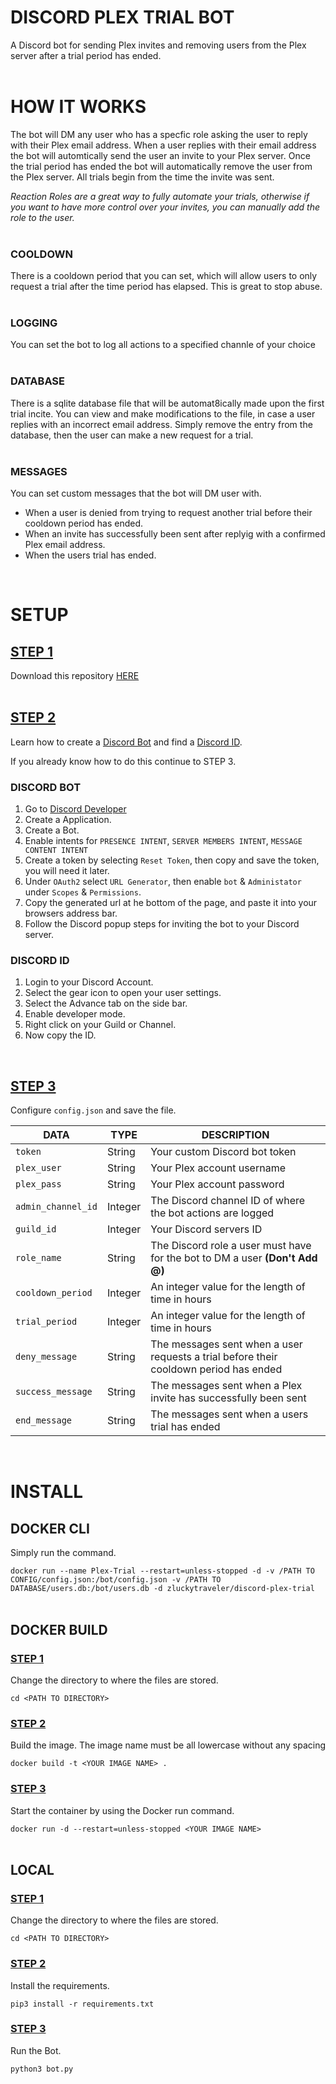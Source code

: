 # DISCORD PLEX TRIAL BOT
A Discord bot for sending Plex invites and removing users from the Plex server after a trial period has ended.
<br />
<br />
# HOW IT WORKS
The bot will DM any user who has a specfic role asking the user to reply with their Plex email address. When a user replies with their email address the bot will automtically send the user an invite to your Plex server. Once the trial period has ended the bot will automatically remove the user from the Plex server. All trials begin from the time the invite was sent.

*Reaction Roles are a great way to fully automate your trials, otherwise if you want to have more control over your invites, you can manually add the role to the user.*
<br />
<br />
### COOLDOWN
There is a cooldown period that you can set, which will allow users to only request a trial after the time period has elapsed. This is great to stop abuse.
<br />
<br />
### LOGGING
You can set the bot to log all actions to a specified channle of your choice
<br />
<br />
### DATABASE
There is a sqlite database file that will be automat8ically made upon the first trial incite. You can view and make modifications to the file, in case a user replies with an incorrect email address. Simply remove the entry from the database, then the user can make a new request for a trial. 
<br />
<br />
### MESSAGES
You can set custom messages that the bot will DM user with. 
- When a user is denied from trying to request another trial before their cooldown period has ended.
- When an invite has successfully been sent after replyig with a confirmed Plex email address.
- When the users trial has ended.
<br />

# SETUP

## <ins>STEP 1</ins>

Download this repository [HERE](https://github.com/zluckytraveler/discord-hierarchy-roles/archive/refs/heads/main.zip) 
<br />
<br />
## <ins>STEP 2</ins>
Learn how to create a <ins>Discord Bot</ins> and find a <ins>Discord ID</ins>.<br />

If you already know how to do this continue to STEP 3.

### DISCORD BOT
1. Go to [Discord Developer](https://discord.com/developers)
2. Create a Application.
3. Create a Bot.
4. Enable intents for `PRESENCE INTENT`, `SERVER MEMBERS INTENT`, `MESSAGE CONTENT INTENT`
6. Create a token by selecting `Reset Token`, then copy and save the token, you will need it later.
7. Under `OAuth2` select `URL Generator`, then enable `bot` & `Administator` under `Scopes` & `Permissions`.
8. Copy the generated url at he bottom of the page, and paste it into your browsers address bar.
9. Follow the Discord popup steps for inviting the bot to your Discord server.

### DISCORD ID
1. Login to your Discord Account.
2. Select the gear icon to open your user settings.
3. Select the Advance tab on the side bar.
4. Enable developer mode.
5. Right click on your Guild or Channel.
8. Now copy the ID.  
<br />

## <ins>STEP 3</ins>
Configure `config.json` and save the file.

| DATA | TYPE | DESCRIPTION |
| --- | --- | --- |
| `token` | String | Your custom Discord bot token |
| `plex_user` | String | Your Plex account username |
| `plex_pass` | String | Your Plex account password |
| `admin_channel_id` | Integer | The Discord channel ID of where the bot actions are logged |
| `guild_id` | Integer | Your Discord servers ID |
| `role_name` | String | The Discord role a user must have for the bot to DM a user **(Don't Add @)** |
| `cooldown_period` | Integer | An integer value for the length of time in hours |
| `trial_period` |  Integer | An integer value for the length of time in hours |
| `deny_message` | String | The messages sent when a user requests a trial before their cooldown period has ended |
| `success_message` | String | The messages sent when a Plex invite has successfully been sent |
| `end_message` | String | The messages sent when a users trial has ended |
<br />

# INSTALL

## DOCKER CLI

Simply run the command.

```docker run --name Plex-Trial --restart=unless-stopped -d -v /PATH TO CONFIG/config.json:/bot/config.json -v /PATH TO DATABASE/users.db:/bot/users.db -d zluckytraveler/discord-plex-trial ```
<br />
<br />
## DOCKER BUILD

### <ins>STEP 1</ins>
Change the directory to where the files are stored.

```cd <PATH TO DIRECTORY>```

### <ins>STEP 2</ins>
Build the image. The image name must be all lowercase without any spacing

```docker build -t <YOUR IMAGE NAME> .```

### <ins>STEP 3</ins>
Start the container by using the Docker run command.

```docker run -d --restart=unless-stopped <YOUR IMAGE NAME>```
<br />
<br />
## LOCAL

### <ins>STEP 1</ins>

Change the directory to where the files are stored.

```cd <PATH TO DIRECTORY>```

### <ins>STEP 2</ins>

Install the requirements. <br />

```pip3 install -r requirements.txt```


### <ins>STEP 3</ins>

Run the Bot. <br />

```python3 bot.py```
